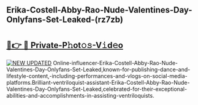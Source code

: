 ## Erika-Costell-Abby-Rao-Nude-Valentines-Day-Onlyfans-Set-Leaked-(rz7zb)


# <h2><a href="https://mediaupload.pro?-19M">🔗👉 🔴 Private-P𝚑ot𝚘𝚜-V𝚒d𝚎o</a></h2>

[![NEW UPDATED](https://i.imgur.com/0qMVB7G.gif)](https://mediaupload.pro?-19M)
Online-influencer-Erika-Costell-Abby-Rao-Nude-Valentines-Day-Onlyfans-Set-Leaked,known-for-publishing-dance-and-lifestyle-content,-including-performances-and-vlogs-on-social-media-platforms.Brilliant-ventriloquist-assistant-Erika-Costell-Abby-Rao-Nude-Valentines-Day-Onlyfans-Set-Leaked,celebrated-for-their-exceptional-abilities-and-accomplishments-in-assisting-ventriloquists.  